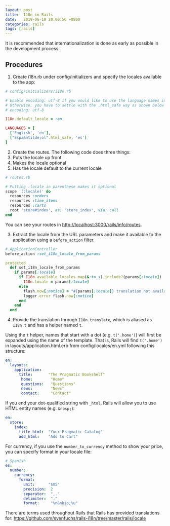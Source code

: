 ```yaml
---
layout: post
title:  I18n in Rails
date:   2019-06-10 20:00:56 +0800
categories: rails
tags: [rails]
---
```


It is recommended that internationalization is done as early as possible in the development process.

## Procedures
1. Create i18n.rb under config/initializers and specify the locales available to the app:
```ruby
# config/initializers/i18n.rb

# Enable encoding: utf-8 if you would like to use the language names in their own language (e.g. Español).
# Otherwise, you have to settle with the .html_safe way as shown below
# encoding: utf-8

I18n.default_locale = :en

LANGUAGES = [
  ['English', 'en'],
  ["Espa&ntilde;ol".html_safe, 'es']
]
```

2. Create the routes. The following code does three things:
  1. Puts the locale up front
  2. Makes the locale optional
  3. Has the locale default to the current locale

```ruby
# routes.rb

# Putting :locale in parenthese makes it optional
scope '(:locale)' do
  resources :orders
  resources :line_items
  resources :carts
  root 'store#index', as: 'store_index', via: :all
end
```

You can see your routes in [http://localhost:3000/rails/info/routes](http://localhost:3000/rails/info/routes).

3. Extract the locale from the URL parameters and make it available to the application using a `before_action` filter.

```ruby
# ApplicationController
before_action :set_i18n_locale_from_params

protected
  def set_i18n_locale_from_params
    if params[:locale]
      if I18n.available_locales.map(&:to_s).include?(params[:locale])
        I18n.locale = params[:locale]
      else
        flash.now[:notice] = "#{params[:locale]} translation not available"
        logger.error flash.now[:notice]
      end
    end
  end
```

4. Provide the translation through `I18n.translate`, which is aliased as `I18n.t` and has a helper named `t`.

Using the `t` helper, names that start with a dot (e.g. `t('.home')`) will first be expanded using the name of the template. That is, Rails will find `t('.home')` in layouts/application.html.erb from config/locales/en.yml following this structure:

```yaml
en:
  layouts:
    application:
      title:       ​"​​The​ ​Pragmatic​ ​Bookshelf"​
​       home:        ​"​​Home"​
​       questions:   ​"​​Questions"​
​       news:        ​"​​News"​
​       contact:     ​"​​Contact"​
```

If you end your dot-qualified string with `_html`, Rails will allow you to use HTML entity names (e.g. `&nbsp;`):

```yaml
en:
  store:
    index:
      title_html:  "Your Pragmatic Catalog"
      add_html:    "Add to Cart"
```

For currency, if you use the `number_to_currency` method to show your price, you can specify format in your locale file:

```yaml
# Spanish
es:
  number:
    currency:
      format:
        unit:      "$US"
        precision:  2
        separator:  ",."
        delimiter:  "."
        format:     "%n&nbsp;%u"
```

There are terms used throughout Rails that Rails has provided translations for: https://github.com/svenfuchs/rails-i18n/tree/master/rails/locale
